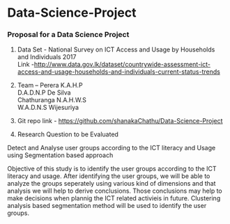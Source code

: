 # Data-Science-Project
### Proposal for a Data Science Project
1.	Data Set - National Survey on ICT Access and Usage by Households and Individuals 2017  
      Link -http://www.data.gov.lk/dataset/countrywide-assessment-ict-access-and-usage-households-and-individuals-current-status-trends

2.	Team –   Perera K.A.H.P  
      D.A.D.N.P De Silva  
      Chathuranga N.A.H.W.S  
      W.A.D.N.S Wijesuriya  

3.	Git repo link - https://github.com/shanakaChathu/Data-Science-Project
4.	Research Question to be Evaluated

Detect and Analyse user groups according to the ICT literacy and Usage using Segmentation based approach 

Objective of this study is to identify the user groups according to the ICT literacy and usage. After identifying the user groups, we will be able to analyze the groups seperately using various kind of dimensions and that analysis we will help to derive conclusions. Those conclusions may help to make decisions when plannig the ICT related activieis in future. 
Clustering analysis based segmentation method will be used to identify the user groups. 
